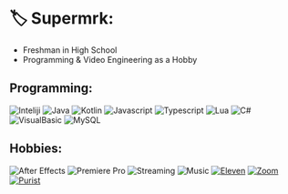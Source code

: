 # 🏷️ Supermrk:
* Freshman in High School
* Programming & Video Engineering as a Hobby

## Programming:
![Inteliji](https://img.shields.io/badge/Inteliji-IDE-000000?style=for-the-badge&logo=intellijidea&logoColor=#000000)
![Java](https://img.shields.io/badge/Java-Code-orange?style=for-the-badge&logo=intellijidea&logoColor=orange)
![Kotlin](https://img.shields.io/badge/Kotlin-Code-7F52FF?style=for-the-badge&logo=kotlin&logoColor=#7F52FF)
![Javascript](https://img.shields.io/badge/Javascript-Code-F7DF1E?style=for-the-badge&logo=javascript&logoColor=#F7DF1E)
![Typescript](https://img.shields.io/badge/Typescript-Code-3178C6?style=for-the-badge&logo=typescript&logoColor=#3178C6)
![Lua](https://img.shields.io/badge/LUA-Code-2C2D72?style=for-the-badge&logo=lua&logoColor=#2C2D72)
![C#](https://img.shields.io/badge/C%20Sharp-Code-239120?style=for-the-badge&logo=csharp&logoColor=#239120)
![VisualBasic](https://img.shields.io/badge/VisualBasic-512BD4?style=for-the-badge&logo=dotnet&logoColor=#512BD4)
![MySQL](https://img.shields.io/badge/MySQL-Code-4479A1?style=for-the-badge&logo=mysql&logoColor=#4479A1)
## Hobbies:
![After Effects](https://img.shields.io/badge/After%20Effects-Adobe-red?style=for-the-badge&logo=adobeaftereffects&logoColor=red)
![Premiere Pro](https://img.shields.io/badge/Premiere%20Pro-Adobe-orange?style=for-the-badge&logo=adobepremierepro&logoColor=orange)
![Streaming](https://img.shields.io/badge/vMix-Streaming-yellow?style=for-the-badge&logo=obsstudio&logoColor=yellow)
![Music](https://img.shields.io/badge/Music-The%20Dinos-1DB954?style=for-the-badge&logo=spotify&logoColor=#1DB954)
[![Eleven](https://cdn.discordapp.com/attachments/908838951127769088/1107134969354129479/eleven.png)](https://open.spotify.com/embed/track/44F0s0yh7MY9IwZxQtzZu8)
[![Zoom](https://media.discordapp.net/attachments/908838951127769088/1107134663023153253/zoom.png)](https://open.spotify.com/embed/track/6eSB9z6SKIlGeqMLvO5lAb)
[![Purist](https://cdn.discordapp.com/attachments/908838951127769088/1107134662767280170/purist.png)](https://open.spotify.com/embed/track/7t2j2tVVAjMhyGqEAgh3E8)
